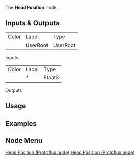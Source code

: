 <languages></languages> <translate> The **Head Position** node.

## Inputs & Outputs

|       |          |          |
|-------|----------|----------|
| Color | Label    | Type     |
|       | UserRoot | UserRoot |

Inputs

|       |       |        |
|-------|-------|--------|
| Color | Label | Type   |
|       | \*    | Float3 |

Outputs

## Usage

## Examples

## Node Menu

</translate>

[Head Position (Protoflux
node)](Category:Protoflux{{#translation:}} "wikilink") [Head Position
(Protoflux
node)](Category:Protoflux:Users:User_Root{{#translation:}} "wikilink")